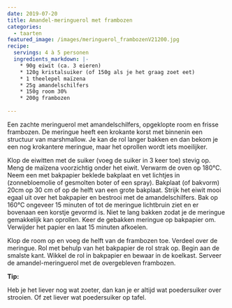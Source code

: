 ```yaml
---
date: 2019-07-20
title: Amandel-meringuerol met frambozen
categories:
  - taarten
featured_image: /images/meringuerol_frambozenV21200.jpg
recipe:
  servings: 4 à 5 personen
  ingredients_markdown: |-
    * 90g eiwit (ca. 3 eieren)
    * 120g kristalsuiker (of 150g als je het graag zoet eet)
    * 1 theelepel maïzena
    * 25g amandelschilfers
    * 150g room 30%
    * 200g frambozen    
---
```

Een zachte meringuerol met amandelschilfers, opgeklopte room en frisse frambozen.
De meringue heeft een krokante korst met binnenin een structuur van marshmallow.
Je kan de rol langer bakken en dan bekom je een nog krokantere meringue, maar het oprollen  wordt iets moeilijker.
<!--more-->

Klop de eiwitten met de suiker (voeg de suiker in 3 keer toe) stevig op.
Meng de maïzena voorzichtig onder het eiwit.
Verwarm de oven op 180°C.
Neem een met bakpapier beklede bakplaat en vet lichtjes in (zonnebloemolie of gesmolten boter of een spray).
Bakplaat (of bakvorm) 20cm op 30 cm of op de helft van een grote bakplaat.
Strijk het eiwit mooi egaal uit over het bakpapier en bestrooi met de amandelschilfers.
Bak op 160°C ongeveer 15 minuten of tot de meringue lichtbruin ziet en er bovenaan een korstje gevormd is.
Niet te lang bakken zodat je de meringue gemakkelijk kan oprollen.
Keer de gebakken meringue  op bakpapier om.
Verwijder het papier en laat 15 minuten afkoelen.

Klop de room op en voeg de helft van de frambozen toe.
Verdeel over de meringue.
Rol met behulp van het bakpapier de rol strak op. 
Begin aan de smalste kant.
Wikkel de rol in bakpapier en bewaar in de koelkast.
Serveer de amandel-meringuerol met de overgebleven frambozen.

<b>Tip:</b>

Heb je het liever nog wat zoeter, dan kan je er altijd wat poedersuiker over strooien.
Of zet liever wat poedersuiker op tafel.

